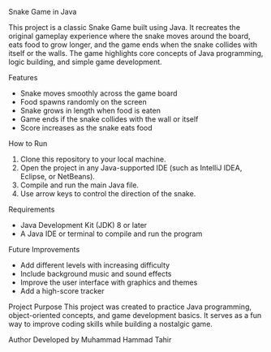 Snake Game in Java

This project is a classic Snake Game built using Java. It recreates the original gameplay experience where the snake moves around the board, eats food to grow longer, and the game ends when the snake collides with itself or the walls. The game highlights core concepts of Java programming, logic building, and simple game development.

Features
- Snake moves smoothly across the game board  
- Food spawns randomly on the screen  
- Snake grows in length when food is eaten  
- Game ends if the snake collides with the wall or itself  
- Score increases as the snake eats food  

How to Run
1. Clone this repository to your local machine.  
2. Open the project in any Java-supported IDE (such as IntelliJ IDEA, Eclipse, or NetBeans).  
3. Compile and run the main Java file.  
4. Use arrow keys to control the direction of the snake.  

Requirements
- Java Development Kit (JDK) 8 or later  
- A Java IDE or terminal to compile and run the program  

Future Improvements
- Add different levels with increasing difficulty  
- Include background music and sound effects  
- Improve the user interface with graphics and themes  
- Add a high-score tracker  

Project Purpose
This project was created to practice Java programming, object-oriented concepts, and game development basics. It serves as a fun way to improve coding skills while building a nostalgic game.  

Author
Developed by Muhammad Hammad Tahir  
